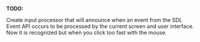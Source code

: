 **TODO:**

Create input processor that will announce when an event from the SDL Event API
occurs to be processed by the current screen and user interface.
Now it is recognized but when you click too fast with the mouse.